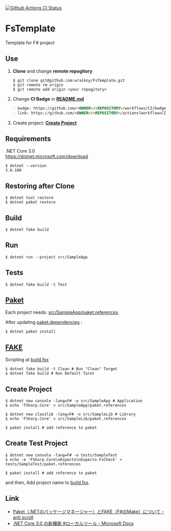 [![Github Actions CI Status](https://github.com/wraikny/FsTemplate/workflows/CI/badge.svg)](https://github.com/wraikny/FsTemplate/actions?workflow=CI)
# FsTemplate
Template for F# project

## Use
1. **Clone** and change **remote repogitory**
    ```shell
    $ git clone git@github.com:wraikny/FsTemplate.git
    $ git remote rm origin
    $ git remote add origin <your repogitory>
    ```

2. Change **CI Badge** in **[README.md](/README.md)**
   ```md
   - badge: https://github.com/<OWNER>/<REPOSITORY>/workflows/CI/badge.svg
   - link: https://github.com/<OWNER>/<REPOSITORY>/actions?workflow=CI
   ```

3. Create project: **[Create Project](#Create-Project)**

## Requirements
.NET Core 3.0  
https://dotnet.microsoft.com/download  

```shell
$ dotnet --version
3.0.100
```

## Restoring after Clone
```shell
$ dotnet tool restore
$ dotnet paket restore
```

## Build
```shell
$ dotnet fake build
```

## Run
```shell
$ dotnet run --project src/SampleApp
```

## Tests
```shell
$ dotnet fake build -t Test
```

## [Paket](https://fsprojects.github.io/Paket/index.html)  
Each project needs: [src/SampleApp/paket.references](/src/SampleApp/paket.references).

After updating [paket.dependencies](/paket.dependencies) :
```shell
$ dotnet paket install
```

## [FAKE](https://fake.build/)  
Scripting at [build.fsx](/build.fsx)  

```shell
$ dotnet fake build -t Clean # Run "Clean" Target
$ dotnet fake build # Run Default Taret
```

## Create Project
```shell
$ dotnet new console -lang=F# -o src/SampleApp # Application
$ echo 'FSharp.Core' > src/SampleApp/paket.references

$ dotnet new classlib -lang=F# -o src/SampleLib # Library
$ echo 'FSharp.Core' > src/SampleLib/paket.references

$ paket install # add reference to paket
```

## Create Test Project
```shell
$ dotnet new console -lang=F# -o tests/SampleTest
$ echo -e 'FSharp.Core\nExpecto\nExpecto.FsCheck' > tests/SampleTest/paket.references

$ paket install # add reference to paket
```
and then, Add project name to [build.fsx](/build.fsx).

## Link
- [Paket（.NETのパッケージマネージャー）とFAKE（F#のMake）について - anti scroll](https://tategakibunko.hatenablog.com/entry/2019/07/09/123655)
- [.NET Core 3.0 の新機能 #ローカルツール - Microsoft Docs](https://docs.microsoft.com/ja-jp/dotnet/core/whats-new/dotnet-core-3-0#local-tools)
